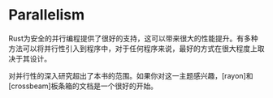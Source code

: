 # Parallelism

Rust为安全的并行编程提供了很好的支持，这可以带来很大的性能提升。有多种方法可以将并行性引入到程序中，对于任何程序来说，最好的方式在很大程度上取决于其设计。

对并行性的深入研究超出了本书的范围。如果你对这一主题感兴趣，[rayon]和[crossbeam]板条箱的文档是一个很好的开始。

[`rayon`]: https://crates.io/crates/rayon
[`crossbeam`]: https://crates.io/crates/crossbeam

